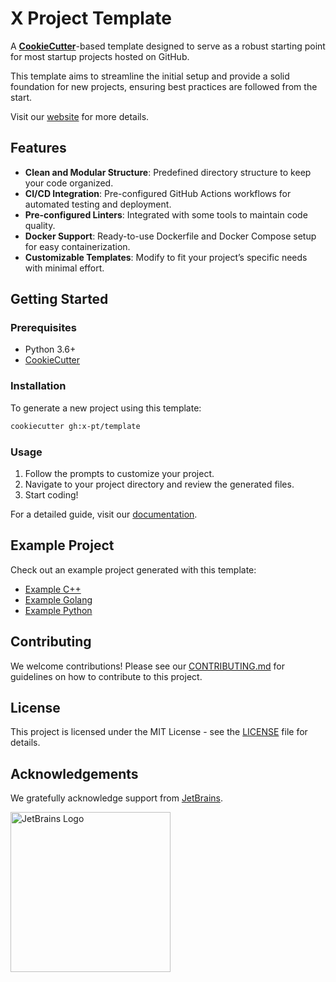 # X Project Template

A [**CookieCutter**](https://github.com/cookiecutter/cookiecutter)-based template designed to serve as a robust starting point for most startup projects hosted on GitHub.

This template aims to streamline the initial setup and provide a solid foundation for new projects, ensuring best practices are followed from the start.

Visit our [website](https://x-pt.github.io) for more details.

## Features

- **Clean and Modular Structure**: Predefined directory structure to keep your code organized.
- **CI/CD Integration**: Pre-configured GitHub Actions workflows for automated testing and deployment.
- **Pre-configured Linters**: Integrated with some tools to maintain code quality.
- **Docker Support**: Ready-to-use Dockerfile and Docker Compose setup for easy containerization.
- **Customizable Templates**: Modify to fit your project’s specific needs with minimal effort.

## Getting Started

### Prerequisites

- Python 3.6+
- [CookieCutter](https://cookiecutter.readthedocs.io/en/latest/installation.html)

### Installation

To generate a new project using this template:

```bash
cookiecutter gh:x-pt/template
```

### Usage

1. Follow the prompts to customize your project.
2. Navigate to your project directory and review the generated files.
3. Start coding!

For a detailed guide, visit our [documentation](https://x-pt.github.io/docs).

## Example Project

Check out an example project generated with this template:

- [Example C++](https://github.com/x-pt/example-cxx)
- [Example Golang](https://github.com/x-pt/example-go)
- [Example Python](https://github.com/x-pt/example-py)

## Contributing

We welcome contributions! Please see our [CONTRIBUTING.md](CONTRIBUTING.md) for guidelines on how to contribute to this project.

## License

This project is licensed under the MIT License - see the [LICENSE](LICENSE.md) file for details.

## Acknowledgements

We gratefully acknowledge support from [JetBrains](https://www.jetbrains.com/community/opensource/#support).

<a href="https://www.jetbrains.com/community/opensource/#support">
    <img src="https://resources.jetbrains.com/storage/products/company/brand/logos/jb_beam.png" alt="JetBrains Logo" width="256" height="256"/>
</a>
